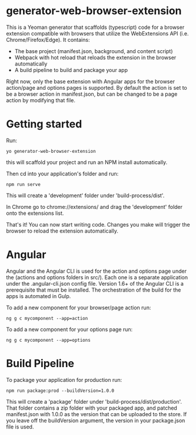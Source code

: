 # generator-web-browser-extension

This is a Yeoman generator that scaffolds (typescript) code for a browser extension compatible with browsers that utilize the WebExtensions API (i.e. Chrome/Firefox/Edge). It contains:

- The base project (manifest.json, background, and content script)
- Webpack with hot reload that reloads the extension in the browser automatically
- A build pipeline to build and package your app

Right now, only the base extension with Angular apps for the browser action/page and options pages is supported. By default the action is set to be a browser action in manifest.json, but can be changed to be a page action by modifying that file.

# Getting started

Run:

```
yo generator-web-browser-extension
```

this will scaffold your project and run an NPM install automatically.

Then cd into your application's folder and run:

```
npm run serve
```

This will create a 'development' folder under 'build-process/dist'.

In Chrome go to chrome://extensions/ and drag the 'development' folder onto the extensions list.

That's it! You can now start writing code. Changes you make will trigger the browser to reload the extension automatically.

# Angular

Angular and the Angular CLI is used for the action and options page under the (actions and options folders in src/). Each one is a separate application under the .angular-cli.json config file. Version 1.6+ of the Angular CLI is a prerequisite that must be installed. The orchestration of the build for the apps is automated in Gulp.

To add a new component for your browser/page action run:

```
ng g c mycomponent --app=action
```

To add a new component for your options page run:

```
ng g c mycomponent --app=options
```

# Build Pipeline

To package your application for production run:

```
npm run package:prod --buildVersion=1.0.0
```

This will create a 'package' folder under 'build-process/dist/production'. That folder contains a zip folder with your packaged app, and patched manifest.json with 1.0.0 as the version that can be uploaded to the store. If you leave off the buildVersion argument, the version in your package.json file is used.